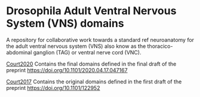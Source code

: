 Drosophila Adult Ventral Nervous System (VNS) domains
===================

A repository for collaborative work towards a standard ref neuroanatomy for the adult ventral nervous system (VNS) also know as the thoracico-abdominal ganglion (TAG) or ventral nerve cord (VNC).


[Court2020](Court2020/) Contains the final domains defined in the final draft of the preprint https://doi.org/10.1101/2020.04.17.047167

[Court2017](Court2017/) Contains the original domains defined in the first draft of the preprint https://doi.org/10.1101/122952




